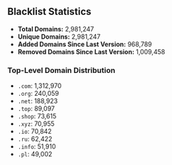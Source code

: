 ## Blacklist Statistics

- **Total Domains:** 2,981,247
- **Unique Domains:** 2,981,247
- **Added Domains Since Last Version:** 968,789
- **Removed Domains Since Last Version:** 1,009,458

### Top-Level Domain Distribution

-  `.com`: 1,312,970
-  `.org`: 240,059
-  `.net`: 188,923
-  `.top`: 89,097
-  `.shop`: 73,615
-  `.xyz`: 70,955
-  `.io`: 70,842
-  `.ru`: 62,422
-  `.info`: 51,910
-  `.pl`: 49,002
